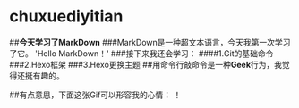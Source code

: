 # chuxuediyitian
##**今天学习了MarkDown**
###MarkDown是一种超文本语言，今天我第一次学习了它。
'Hello MarkDown！'
###接下来我还会学习：
####1.Git的基础命令
###2.Hexo框架
###3.Hexo更换主题
##用命令行敲命令是一种**Geek**行为，我觉得还挺有趣的。

##有点意思，下面这张Gif可以形容我的心情：
！[](https://qgt-style.oss-cn-hangzhou.aliyuncs.com/newcoursep4/g1/g1-2-2/tenor.gif)
